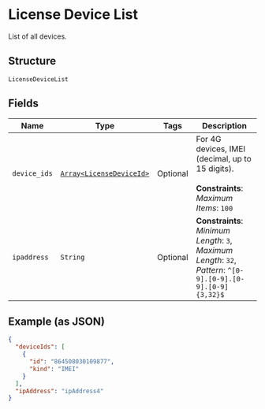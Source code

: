 
# License Device List

List of all devices.

## Structure

`LicenseDeviceList`

## Fields

| Name | Type | Tags | Description |
|  --- | --- | --- | --- |
| `device_ids` | [`Array<LicenseDeviceId>`](../../doc/models/license-device-id.md) | Optional | For 4G devices, IMEI (decimal, up to 15 digits).<br><br>**Constraints**: *Maximum Items*: `100` |
| `ipaddress` | `String` | Optional | **Constraints**: *Minimum Length*: `3`, *Maximum Length*: `32`, *Pattern*: `^[0-9].[0-9].[0-9].[0-9]{3,32}$` |

## Example (as JSON)

```json
{
  "deviceIds": [
    {
      "id": "864508030109877",
      "kind": "IMEI"
    }
  ],
  "ipAddress": "ipAddress4"
}
```

